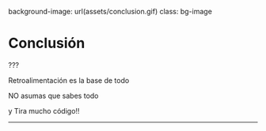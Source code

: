 background-image: url(assets/conclusion.gif)
class: bg-image

# Conclusión

???

Retroalimentación es la base de todo

NO asumas que sabes todo

y Tira mucho código!!

---